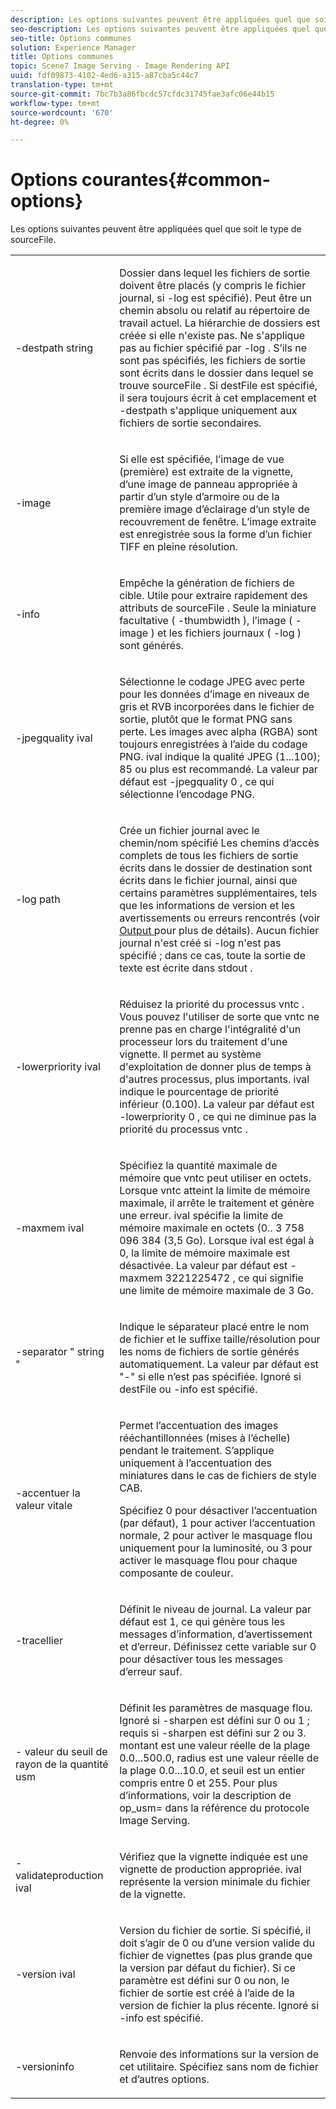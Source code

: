 ```yaml
---
description: Les options suivantes peuvent être appliquées quel que soit le type de sourceFile.
seo-description: Les options suivantes peuvent être appliquées quel que soit le type de sourceFile.
seo-title: Options communes
solution: Experience Manager
title: Options communes
topic: Scene7 Image Serving - Image Rendering API
uuid: fdf09873-4102-4ed6-a315-a87cba5c44c7
translation-type: tm+mt
source-git-commit: 7bc7b3a86fbcdc57cfdc31745fae3afc06e44b15
workflow-type: tm+mt
source-wordcount: '670'
ht-degree: 0%

---
```



# Options courantes{#common-options}

Les options suivantes peuvent être appliquées quel que soit le type de sourceFile.

<table id="simpletable_3BFC3737C891411D84405CEEF6B19542"> 
 <tr class="strow"> 
  <td class="stentry"> <p> <span class="codeph"> -destpath  <span class="varname"> string  </span> </span> </p> </td> 
  <td class="stentry"> <p>Dossier dans lequel les fichiers de sortie doivent être placés (y compris le fichier journal, si <span class="codeph"> -log </span> est spécifié). Peut être un chemin absolu ou relatif au répertoire de travail actuel. La hiérarchie de dossiers est créée si elle n'existe pas. Ne s'applique pas au fichier spécifié par <span class="codeph"> -log </span>. S’ils ne sont pas spécifiés, les fichiers de sortie sont écrits dans le dossier dans lequel se trouve <span class="varname"> sourceFile </span>. Si <span class="varname"> destFile </span> est spécifié, il sera toujours écrit à cet emplacement et <span class="codeph"> -destpath </span> s'applique uniquement aux fichiers de sortie secondaires. </p> </td> 
 </tr> 
 <tr class="strow"> 
  <td class="stentry"> <p> <span class="codeph"> -image </span> </p> </td> 
  <td class="stentry"> <p>Si elle est spécifiée, l’image de vue (première) est extraite de la vignette, d’une image de panneau appropriée à partir d’un style d’armoire ou de la première image d’éclairage d’un style de recouvrement de fenêtre. L’image extraite est enregistrée sous la forme d’un fichier TIFF en pleine résolution. </p> </td> 
 </tr> 
 <tr class="strow"> 
  <td class="stentry"> <p> <span class="codeph"> -info </span> </p> </td> 
  <td class="stentry"> <p>Empêche la génération de fichiers de cible. Utile pour extraire rapidement des attributs de <span class="varname"> sourceFile </span>. Seule la miniature facultative ( <span class="codeph"> -thumbwidth </span>), l’image ( <span class="codeph"> -image </span>) et les fichiers journaux ( <span class="codeph"> -log </span>) sont générés. </p> </td> 
 </tr> 
 <tr class="strow"> 
  <td class="stentry"> <p> <span class="codeph"> -jpegquality  <span class="varname"> ival  </span> </span> </p> </td> 
  <td class="stentry"> <p>Sélectionne le codage JPEG avec perte pour les données d’image en niveaux de gris et RVB incorporées dans le fichier de sortie, plutôt que le format PNG sans perte. Les images avec alpha (RGBA) sont toujours enregistrées à l’aide du codage PNG. <span class="varname"> ival  </span> indique la qualité JPEG (1...100); 85 ou plus est recommandé. La valeur par défaut est <span class="codeph"> -jpegquality 0 </span>, ce qui sélectionne l’encodage PNG. </p> </td> 
 </tr> 
 <tr class="strow"> 
  <td class="stentry"> <p> <span class="codeph"> -log  <span class="varname"> path  </span> </span> </p> </td> 
  <td class="stentry"> <p>Crée un fichier journal avec le chemin/nom spécifié Les chemins d’accès complets de tous les fichiers de sortie écrits dans le dossier de destination sont écrits dans le fichier journal, ainsi que certains paramètres supplémentaires, tels que les informations de version et les avertissements ou erreurs rencontrés (voir <a href="../../../../ir-api/vntc/utilities/c-ir-vignette-converter-vntc/r-ir-output.md#reference-c51e30b721eb416bb646089f0ac045c5" type="reference" format="dita" scope="local"> Output </a> pour plus de détails). Aucun fichier journal n'est créé si <span class="codeph"> -log </span> n'est pas spécifié ; dans ce cas, toute la sortie de texte est écrite dans <span class="codeph"> stdout </span>. </p> </td> 
 </tr> 
 <tr class="strow"> 
  <td class="stentry"> <p> <span class="codeph"> -lowerpriority  <span class="varname"> ival  </span> </span> </p> </td> 
  <td class="stentry"> <p>Réduisez la priorité du processus <span class="filepath"> vntc </span>. Vous pouvez l'utiliser de sorte que <span class="filepath"> vntc </span> ne prenne pas en charge l'intégralité d'un processeur lors du traitement d'une vignette. Il permet au système d'exploitation de donner plus de temps à d'autres processus, plus importants. <span class="varname"> ival  </span> indique le pourcentage de priorité inférieur (0.100). La valeur par défaut est <span class="codeph"> -lowerpriority 0 </span>, ce qui ne diminue pas la priorité du processus <span class="filepath"> vntc </span>. </p> </td> 
 </tr> 
 <tr class="strow"> 
  <td class="stentry"> <p> <span class="codeph"> -maxmem  <span class="varname"> ival  </span> </span> </p> </td> 
  <td class="stentry"> <p>Spécifiez la quantité maximale de mémoire que <span class="filepath"> vntc </span> peut utiliser en octets. Lorsque <span class="filepath"> vntc </span> atteint la limite de mémoire maximale, il arrête le traitement et génère une erreur. <span class="varname"> ival  </span> spécifie la limite de mémoire maximale en octets (0.. 3 758 096 384 (3,5 Go). Lorsque <span class="varname"> ival </span> est égal à 0, la limite de mémoire maximale est désactivée. La valeur par défaut est <span class="codeph"> -maxmem 3221225472 </span>, ce qui signifie une limite de mémoire maximale de 3 Go. </p> </td> 
 </tr> 
 <tr class="strow"> 
  <td class="stentry"> <p> <span class="codeph"> -separator "  <span class="varname"> string  </span>"  </span> </p> </td> 
  <td class="stentry"> <p>Indique le séparateur placé entre le nom de fichier et le suffixe taille/résolution pour les noms de fichiers de sortie générés automatiquement. La valeur par défaut est "-" si elle n’est pas spécifiée. Ignoré si <span class="varname"> destFile </span> ou <span class="codeph"> -info </span> est spécifié. </p> </td> 
 </tr> 
 <tr class="strow"> 
  <td class="stentry"> <p> <span class="codeph"> -accentuer la  <span class="varname"> valeur vitale  </span> </span> </p> </td> 
  <td class="stentry"> <p>Permet l’accentuation des images rééchantillonnées (mises à l’échelle) pendant le traitement. S’applique uniquement à l’accentuation des miniatures dans le cas de fichiers de style CAB. </p> <p>Spécifiez 0 pour désactiver l’accentuation (par défaut), 1 pour activer l’accentuation normale, 2 pour activer le masquage flou uniquement pour la luminosité, ou 3 pour activer le masquage flou pour chaque composante de couleur. </p> </td> 
 </tr> 
 <tr class="strow"> 
  <td class="stentry"> <p> <span class="codeph"> -tracellier  </span> </p> </td> 
  <td class="stentry"> <p>Définit le niveau de journal. La valeur par défaut est 1, ce qui génère tous les messages d’information, d’avertissement et d’erreur. Définissez cette variable sur 0 pour désactiver tous les messages d’erreur sauf. </p> </td> 
 </tr> 
 <tr class="strow"> 
  <td class="stentry"> <p> <span class="codeph"> - <span class="varname"> valeur du  </span> <span class="varname"> seuil de  </span> <span class="varname"> rayon de la quantité usm  </span> </span> </p> </td> 
  <td class="stentry"> <p>Définit les paramètres de masquage flou. Ignoré si <span class="codeph"> -sharpen </span> est défini sur 0 ou 1 ; requis si <span class="codeph"> -sharpen </span> est défini sur 2 ou 3. <span class="varname"> montant  </span> est une valeur réelle de la plage 0.0...500.0,  <span class="varname"> radius  </span> est une valeur réelle de la plage 0.0...10.0, et  <span class="varname"> seuil  </span> est un entier compris entre 0 et 255. Pour plus d’informations, voir la description de <span class="codeph"> op_usm= </span> dans la référence du protocole Image Serving. </p> </td> 
 </tr> 
 <tr class="strow"> 
  <td class="stentry"> <p> <span class="codeph"> -validateproduction  <span class="varname"> ival  </span> </span> </p> </td> 
  <td class="stentry"> <p>Vérifiez que la vignette indiquée est une vignette de production appropriée. <span class="varname"> ival  </span> représente la version minimale du fichier de la vignette. </p> </td> 
 </tr> 
 <tr class="strow"> 
  <td class="stentry"> <p> <span class="codeph"> -version  <span class="varname"> ival  </span> </span> </p> </td> 
  <td class="stentry"> <p>Version du fichier de sortie. Si spécifié, il doit s’agir de 0 ou d’une version valide du fichier de vignettes (pas plus grande que la version par défaut du fichier). Si ce paramètre est défini sur 0 ou non, le fichier de sortie est créé à l’aide de la version de fichier la plus récente. Ignoré si <span class="codeph"> -info </span> est spécifié. </p> </td> 
 </tr> 
 <tr class="strow"> 
  <td class="stentry"> <p> <span class="codeph"> -versioninfo  </span> </p> </td> 
  <td class="stentry"> <p>Renvoie des informations sur la version de cet utilitaire. Spécifiez sans nom de fichier et d’autres options. </p> </td> 
 </tr> 
</table>

